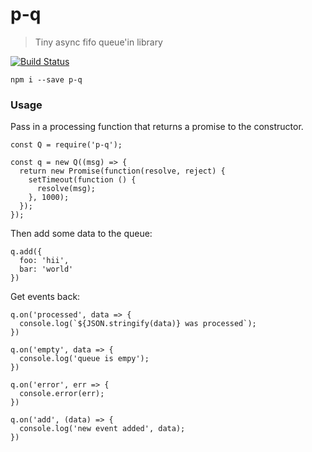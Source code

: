 # p-q

> Tiny async fifo queue'in library

[![Build Status](https://travis-ci.org/craig-mulligan/p-q.svg?branch=master)](https://travis-ci.org/craig-mulligan/p-q)

```
npm i --save p-q
```

### Usage

Pass in a processing function that returns a promise to the constructor.
```
const Q = require('p-q');

const q = new Q((msg) => {
  return new Promise(function(resolve, reject) {
    setTimeout(function () {
      resolve(msg);
    }, 1000);
  });
});
```

Then add some data to the queue:
```
q.add({
  foo: 'hii',
  bar: 'world'
})
```

Get events back:
```
q.on('processed', data => {
  console.log(`${JSON.stringify(data)} was processed`);
})

q.on('empty', data => {
  console.log('queue is empy');
})

q.on('error', err => {
  console.error(err);
})

q.on('add', (data) => {
  console.log('new event added', data);
})
```

